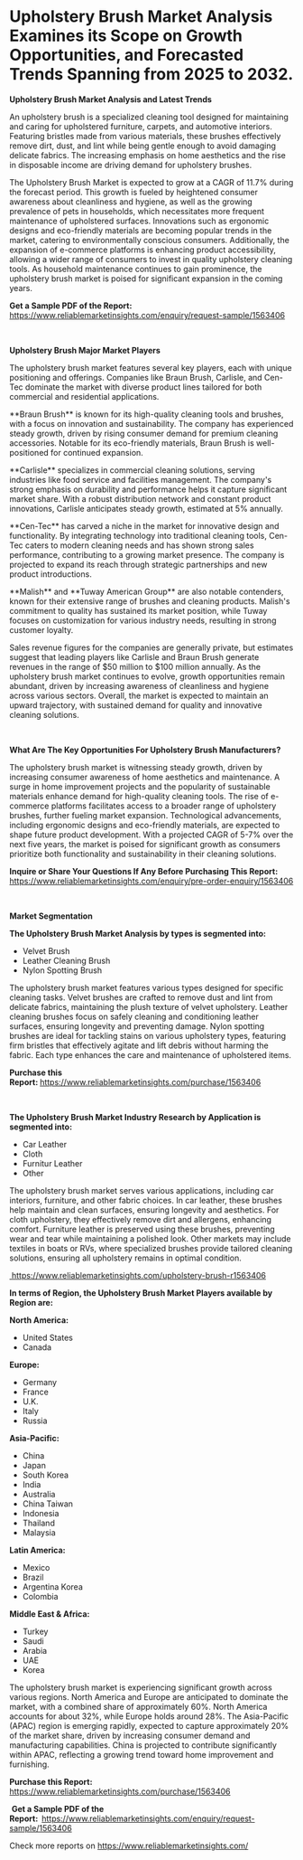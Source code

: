 <p><h1>Upholstery Brush Market Analysis Examines its Scope on Growth Opportunities, and Forecasted Trends Spanning from 2025 to 2032.</h1></p><p><strong>Upholstery Brush Market Analysis and Latest Trends</strong></p>
<p><p>An upholstery brush is a specialized cleaning tool designed for maintaining and caring for upholstered furniture, carpets, and automotive interiors. Featuring bristles made from various materials, these brushes effectively remove dirt, dust, and lint while being gentle enough to avoid damaging delicate fabrics. The increasing emphasis on home aesthetics and the rise in disposable income are driving demand for upholstery brushes.</p><p>The Upholstery Brush Market is expected to grow at a CAGR of 11.7% during the forecast period. This growth is fueled by heightened consumer awareness about cleanliness and hygiene, as well as the growing prevalence of pets in households, which necessitates more frequent maintenance of upholstered surfaces. Innovations such as ergonomic designs and eco-friendly materials are becoming popular trends in the market, catering to environmentally conscious consumers. Additionally, the expansion of e-commerce platforms is enhancing product accessibility, allowing a wider range of consumers to invest in quality upholstery cleaning tools. As household maintenance continues to gain prominence, the upholstery brush market is poised for significant expansion in the coming years.</p></p>
<p><strong>Get a Sample PDF of the Report:&nbsp;</strong> <a href="https://www.reliablemarketinsights.com/enquiry/request-sample/1563406?utm_campaign=3369&utm_medium=2&utm_source=Github&utm_content=ia&utm_term=05042025&utm_id=upholstery-brush">https://www.reliablemarketinsights.com/enquiry/request-sample/1563406</a></p>
<p>&nbsp;</p>
<p><strong>Upholstery Brush Major Market Players</strong></p>
<p><p>The upholstery brush market features several key players, each with unique positioning and offerings. Companies like Braun Brush, Carlisle, and Cen-Tec dominate the market with diverse product lines tailored for both commercial and residential applications.</p><p>**Braun Brush** is known for its high-quality cleaning tools and brushes, with a focus on innovation and sustainability. The company has experienced steady growth, driven by rising consumer demand for premium cleaning accessories. Notable for its eco-friendly materials, Braun Brush is well-positioned for continued expansion.</p><p>**Carlisle** specializes in commercial cleaning solutions, serving industries like food service and facilities management. The company's strong emphasis on durability and performance helps it capture significant market share. With a robust distribution network and constant product innovations, Carlisle anticipates steady growth, estimated at 5% annually.</p><p>**Cen-Tec** has carved a niche in the market for innovative design and functionality. By integrating technology into traditional cleaning tools, Cen-Tec caters to modern cleaning needs and has shown strong sales performance, contributing to a growing market presence. The company is projected to expand its reach through strategic partnerships and new product introductions.</p><p>**Malish** and **Tuway American Group** are also notable contenders, known for their extensive range of brushes and cleaning products. Malish's commitment to quality has sustained its market position, while Tuway focuses on customization for various industry needs, resulting in strong customer loyalty.</p><p>Sales revenue figures for the companies are generally private, but estimates suggest that leading players like Carlisle and Braun Brush generate revenues in the range of $50 million to $100 million annually. As the upholstery brush market continues to evolve, growth opportunities remain abundant, driven by increasing awareness of cleanliness and hygiene across various sectors. Overall, the market is expected to maintain an upward trajectory, with sustained demand for quality and innovative cleaning solutions.</p></p>
<p>&nbsp;</p>
<p><strong>What Are The Key Opportunities For Upholstery Brush Manufacturers?</strong></p>
<p><p>The upholstery brush market is witnessing steady growth, driven by increasing consumer awareness of home aesthetics and maintenance. A surge in home improvement projects and the popularity of sustainable materials enhance demand for high-quality cleaning tools. The rise of e-commerce platforms facilitates access to a broader range of upholstery brushes, further fueling market expansion. Technological advancements, including ergonomic designs and eco-friendly materials, are expected to shape future product development. With a projected CAGR of 5-7% over the next five years, the market is poised for significant growth as consumers prioritize both functionality and sustainability in their cleaning solutions.</p></p>
<p><strong>Inquire or Share Your Questions If Any Before Purchasing This Report:</strong> <a href="https://www.reliablemarketinsights.com/enquiry/pre-order-enquiry/1563406?utm_campaign=3369&utm_medium=2&utm_source=Github&utm_content=ia&utm_term=05042025&utm_id=upholstery-brush">https://www.reliablemarketinsights.com/enquiry/pre-order-enquiry/1563406</a></p>
<p>&nbsp;</p>
<p><strong>Market Segmentation</strong></p>
<p><strong>The Upholstery Brush Market Analysis by types is segmented into:</strong></p>
<p><ul><li>Velvet Brush</li><li>Leather Cleaning Brush</li><li>Nylon Spotting Brush</li></ul></p>
<p><p>The upholstery brush market features various types designed for specific cleaning tasks. Velvet brushes are crafted to remove dust and lint from delicate fabrics, maintaining the plush texture of velvet upholstery. Leather cleaning brushes focus on safely cleaning and conditioning leather surfaces, ensuring longevity and preventing damage. Nylon spotting brushes are ideal for tackling stains on various upholstery types, featuring firm bristles that effectively agitate and lift debris without harming the fabric. Each type enhances the care and maintenance of upholstered items.</p></p>
<p><strong>Purchase this Report:&nbsp;</strong><a href="https://www.reliablemarketinsights.com/purchase/1563406?utm_campaign=3369&utm_medium=2&utm_source=Github&utm_content=ia&utm_term=05042025&utm_id=upholstery-brush">https://www.reliablemarketinsights.com/purchase/1563406</a></p>
<p>&nbsp;</p>
<p><strong>The Upholstery Brush Market Industry Research by Application is segmented into:</strong></p>
<p><ul><li>Car Leather</li><li>Cloth</li><li>Furnitur Leather</li><li>Other</li></ul></p>
<p><p>The upholstery brush market serves various applications, including car interiors, furniture, and other fabric choices. In car leather, these brushes help maintain and clean surfaces, ensuring longevity and aesthetics. For cloth upholstery, they effectively remove dirt and allergens, enhancing comfort. Furniture leather is preserved using these brushes, preventing wear and tear while maintaining a polished look. Other markets may include textiles in boats or RVs, where specialized brushes provide tailored cleaning solutions, ensuring all upholstery remains in optimal condition.</p></p>
<p><a href="https://www.reliablemarketinsights.com/upholstery-brush-r1563406?utm_campaign=3369&utm_medium=2&utm_source=Github&utm_content=ia&utm_term=05042025&utm_id=upholstery-brush">&nbsp;https://www.reliablemarketinsights.com/upholstery-brush-r1563406</a></p>
<p><strong>In terms of Region, the Upholstery Brush Market Players available by Region are:</strong></p>
<p>
    <p> <strong> North America: </strong>
        <ul>
            <li>United States</li>
            <li>Canada</li>
        </ul>
        </p> 
    <p> <strong> Europe: </strong>
        <ul>
            <li>Germany</li>
            <li>France</li>
            <li>U.K.</li>
            <li>Italy</li>
            <li>Russia</li>
        </ul>
        </p> 
    <p> <strong> Asia-Pacific: </strong>
        <ul>
            <li>China</li>
            <li>Japan</li>
            <li>South Korea</li>
            <li>India</li>
            <li>Australia</li>
            <li>China Taiwan</li>
            <li>Indonesia</li>
            <li>Thailand</li>
            <li>Malaysia</li>
        </ul>
        </p> 
    <p> <strong> Latin America: </strong>
        <ul>
            <li>Mexico</li>
            <li>Brazil</li>
            <li>Argentina Korea</li>
            <li>Colombia</li>
        </ul>
        </p> 
    <p> <strong> Middle East & Africa: </strong>
        <ul>
            <li>Turkey</li>
            <li>Saudi</li>
            <li>Arabia</li>
            <li>UAE</li>
            <li>Korea</li>
        </ul>
    </p>
    </p>
<p><p>The upholstery brush market is experiencing significant growth across various regions. North America and Europe are anticipated to dominate the market, with a combined share of approximately 60%. North America accounts for about 32%, while Europe holds around 28%. The Asia-Pacific (APAC) region is emerging rapidly, expected to capture approximately 20% of the market share, driven by increasing consumer demand and manufacturing capabilities. China is projected to contribute significantly within APAC, reflecting a growing trend toward home improvement and furnishing.</p></p>
<p><strong>Purchase this Report: </strong><a href="https://www.reliablemarketinsights.com/purchase/1563406?utm_campaign=3369&utm_medium=2&utm_source=Github&utm_content=ia&utm_term=05042025&utm_id=upholstery-brush">https://www.reliablemarketinsights.com/purchase/1563406</a></p>
<p>&nbsp;<strong>Get a Sample PDF of the Report:&nbsp;&nbsp;</strong><a href="https://www.reliablemarketinsights.com/enquiry/request-sample/1563406?utm_campaign=3369&utm_medium=2&utm_source=Github&utm_content=ia&utm_term=05042025&utm_id=upholstery-brush">https://www.reliablemarketinsights.com/enquiry/request-sample/1563406</a></p>
<p><strong></strong></p>
<p>Check more reports on <a href="https://www.reliablemarketinsights.com/?utm_campaign=3369&utm_medium=2&utm_source=Github&utm_content=ia&utm_term=05042025&utm_id=upholstery-brush">https://www.reliablemarketinsights.com/</a></p>